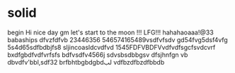 # solid
begin
Hi
nice day
gm
let's start
to the moon !!!
LFG!!!
hahahaoaaa!@33
babaships
dfvzfdfvb
23446356
546574165489vsdfvfsdv
gd54fvg5dsf4vfg
5s4d65sdfbdbjfs8
sljincoasldcvdfvd
1545FDFVBDFVvdfvdfsgcfsvdcvrf
bxdfgbdfvdfvrfsfs
bdfvsdfv4566j
sdvsbsdbbgsv dfsjhnfgn
vb dbvdfv'bbl,sdf32
brfbhtbgbdgbdلب
vdfbzdfbzdfbbdb
